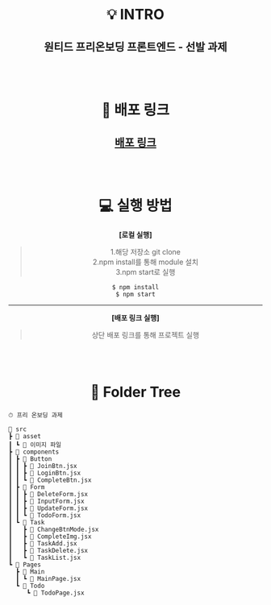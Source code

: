 <br>
<div align='center'>

# 💡 INTRO

## 원티드 프리온보딩 프론트엔드 - 선발 과제

</div>
<br>
<br>
<div align='center'>

# 🔗 배포 링크

## [배포 링크](https://glittering-starlight-05ff41.netlify.app)

</div>
<br>
<br>
<div align='center'>

# 💻 실행 방법

**[로컬 실행]**

> 1.해당 저장소 git clone  
> 2.npm install를 통해 module 설치  
> 3.npm start로 실행

```
$ npm install
$ npm start
```
****
**[배포 링크 실행]**

> 상단 배포 링크를 통해 프로젝트 실행

</div>
<br>
<br>
<div align='center'>

# 🌱 Folder Tree

</div>

```
⏱ 프리 온보딩 과제

📂 src
┣ 📂 asset
┃ ┗ 🧾 이미지 파일
┣ 📂 components
┃ ┣ 📂 Button
┃ ┃ ┣ 📝 JoinBtn.jsx
┃ ┃ ┣ 📝 LoginBtn.jsx
┃ ┃ ┗ 📝 CompleteBtn.jsx
┃ ┣ 📂 Form
┃ ┃ ┣ 📝 DeleteForm.jsx
┃ ┃ ┣ 📝 InputForm.jsx
┃ ┃ ┣ 📝 UpdateForm.jsx
┃ ┃ ┗ 📝 TodoForm.jsx
┃ ┗ 📂 Task
┃   ┣ 📝 ChangeBtnMode.jsx
┃   ┣ 📝 CompleteImg.jsx
┃   ┣ 📝 TaskAdd.jsx
┃   ┣ 📝 TaskDelete.jsx
┃   ┗ 📝 TaskList.jsx
┗ 📂 Pages
  ┣ 📂 Main
  ┃ ┗ 📝 MainPage.jsx
  ┗ 📂 Todo
     ┗ 📝 TodoPage.jsx
```
